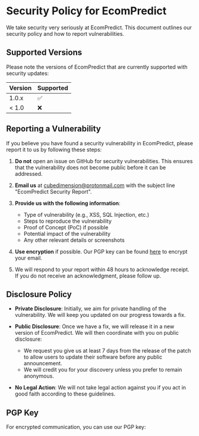 # Security Policy for EcomPredict

We take security very seriously at EcomPredict. This document outlines our security policy and how to report vulnerabilities.

## Supported Versions

Please note the versions of EcomPredict that are currently supported with security updates:

| Version | Supported          |
| ------- | ------------------ |
| 1.0.x   | :white_check_mark: |
| < 1.0   | :x:                |

## Reporting a Vulnerability

If you believe you have found a security vulnerability in EcomPredict, please report it to us by following these steps:

1. **Do not** open an issue on GitHub for security vulnerabilities. This ensures that the vulnerability does not become public before it can be addressed.

2. **Email us** at [cubedimension@protonmail.com](mailto:cubedimension@protonmail.com) with the subject line "EcomPredict Security Report".

3. **Provide us with the following information**:
   - Type of vulnerability (e.g., XSS, SQL Injection, etc.)
   - Steps to reproduce the vulnerability
   - Proof of Concept (PoC) if possible
   - Potential impact of the vulnerability
   - Any other relevant details or screenshots

4. **Use encryption** if possible. Our PGP key can be found [here](#pgp-key) to encrypt your email.

5. We will respond to your report within 48 hours to acknowledge receipt. If you do not receive an acknowledgment, please follow up.

## Disclosure Policy

- **Private Disclosure**: Initially, we aim for private handling of the vulnerability. We will keep you updated on our progress towards a fix.

- **Public Disclosure**: Once we have a fix, we will release it in a new version of EcomPredict. We will then coordinate with you on public disclosure:
  - We request you give us at least 7 days from the release of the patch to allow users to update their software before any public announcement.
  - We will credit you for your discovery unless you prefer to remain anonymous.

- **No Legal Action**: We will not take legal action against you if you act in good faith according to these guidelines.

## PGP Key

For encrypted communication, you can use our PGP key:
